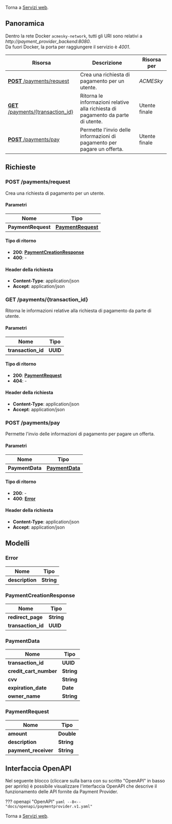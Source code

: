 Torna a [Servizi web](../serviziweb.md).
## Panoramica

Dentro la rete Docker `acmesky-network`, tutti gli URI sono relativi a *http://payment_provider_backend:8080*.  
Da fuori Docker, la porta per raggiungere il servizio è *4001*.

| Risorsa | Descrizione | Risorsa per |
|---------|-------------|-------------|
| [**POST** /payments/request](#createPaymentRequest) | Crea una richiesta di pagamento per un utente. | *ACMESky* |
| [**GET** /payments/{transaction_id}](#getPaymentDetails) | Ritorna le informazioni relative alla richiesta di pagamento da parte di utente. | Utente finale |
| [**POST** /payments/pay](#sendPayment) | Permette l'invio delle informazioni di pagamento per pagare un offerta. | Utente finale |

## Richieste

<a name="createPaymentRequest"></a>
### **POST** /payments/request
Crea una richiesta di pagamento per un utente. 

#### Parametri

| Nome               | Tipo                                           |
|--------------------|------------------------------------------------|
| **PaymentRequest** | [**PaymentRequest**](#paymentrequest) |

#### Tipo di ritorno

- **200**: [**PaymentCreationResponse**](#paymentcreationresponse)
- **400**: -

#### Header della richiesta

- **Content-Type**: application/json
- **Accept**: application/json

<a name="getPaymentDetails"></a>
### **GET** /payments/{transaction_id}
Ritorna le informazioni relative alla richiesta di pagamento da parte di utente.

#### Parametri

| Nome                | Tipo     |
|---------------------|----------|
| **transaction\_id** | **UUID** |

#### Tipo di ritorno

- **200**: [**PaymentRequest**](#paymentrequest)
- **404**: -

#### Header della richiesta

- **Content-Type**: application/json
- **Accept**: application/json

<a name="sendPayment"></a>
### **POST** /payments/pay
Permette l'invio delle informazioni di pagamento per pagare un offerta.

#### Parametri

| Nome            | Tipo                                     |
|-----------------|------------------------------------------|
| **PaymentData** | [**PaymentData**](#paymentdata) |

#### Tipo di ritorno

- **200**: -
- **400**: [**Error**](#error)

#### Header della richiesta

- **Content-Type**: application/json
- **Accept**: application/json


## Modelli

<a name="error"></a>
### Error

| Nome            | Tipo       |
|-----------------|------------|
| **description** | **String** |

<a name="paymentcreationresponse"></a>
### PaymentCreationResponse

| Nome                | Tipo       |
|---------------------|------------|
| **redirect\_page**  | **String** |
| **transaction\_id** | **UUID**   |

<a name="paymentdata"></a>
### PaymentData

| Nome                     | Tipo       |
|--------------------------|------------|
| **transaction\_id**      | **UUID**   |
| **credit\_cart\_number** | **String** |
| **cvv**                  | **String** |
| **expiration\_date**     | **Date**   |
| **owner\_name**          | **String** |

<a name="paymentrequest"></a>
### PaymentRequest

| Nome                  | Tipo       |
|-----------------------|------------|
| **amount**            | **Double** |
| **description**       | **String** |
| **payment\_receiver** | **String** |

## Interfaccia OpenAPI

Nel seguente blocco (cliccare sulla barra con su scritto "OpenAPI" in basso per aprirlo) è possibile visualizzare l'interfaccia OpenAPI che descrive il funzionamento delle API fornite da Payment Provider.

??? openapi "OpenAPI"
    ```yaml
    --8<-- "docs/openapi/paymentprovider.v1.yaml"
    ```

Torna a [Servizi web](../serviziweb.md).